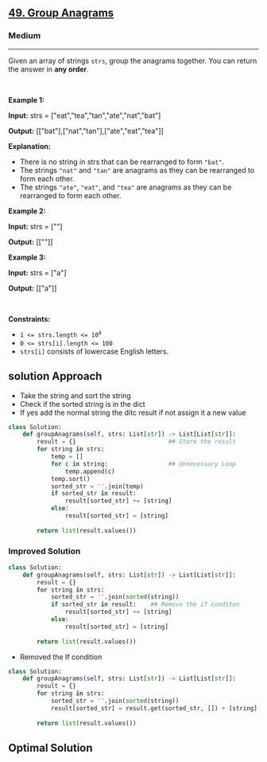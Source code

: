 <h2><a href="https://leetcode.com/problems/group-anagrams">49. Group Anagrams</a></h2><h3>Medium</h3><hr><p>Given an array of strings <code>strs</code>, group the <span data-keyword="anagram">anagrams</span> together. You can return the answer in <strong>any order</strong>.</p>

<p>&nbsp;</p>
<p><strong class="example">Example 1:</strong></p>

<div class="example-block">
<p><strong>Input:</strong> <span class="example-io">strs = [&quot;eat&quot;,&quot;tea&quot;,&quot;tan&quot;,&quot;ate&quot;,&quot;nat&quot;,&quot;bat&quot;]</span></p>

<p><strong>Output:</strong> <span class="example-io">[[&quot;bat&quot;],[&quot;nat&quot;,&quot;tan&quot;],[&quot;ate&quot;,&quot;eat&quot;,&quot;tea&quot;]]</span></p>

<p><strong>Explanation:</strong></p>

<ul>
	<li>There is no string in strs that can be rearranged to form <code>&quot;bat&quot;</code>.</li>
	<li>The strings <code>&quot;nat&quot;</code> and <code>&quot;tan&quot;</code> are anagrams as they can be rearranged to form each other.</li>
	<li>The strings <code>&quot;ate&quot;</code>, <code>&quot;eat&quot;</code>, and <code>&quot;tea&quot;</code> are anagrams as they can be rearranged to form each other.</li>
</ul>
</div>

<p><strong class="example">Example 2:</strong></p>

<div class="example-block">
<p><strong>Input:</strong> <span class="example-io">strs = [&quot;&quot;]</span></p>

<p><strong>Output:</strong> <span class="example-io">[[&quot;&quot;]]</span></p>
</div>

<p><strong class="example">Example 3:</strong></p>

<div class="example-block">
<p><strong>Input:</strong> <span class="example-io">strs = [&quot;a&quot;]</span></p>

<p><strong>Output:</strong> <span class="example-io">[[&quot;a&quot;]]</span></p>
</div>

<p>&nbsp;</p>
<p><strong>Constraints:</strong></p>

<ul>
	<li><code>1 &lt;= strs.length &lt;= 10<sup>4</sup></code></li>
	<li><code>0 &lt;= strs[i].length &lt;= 100</code></li>
	<li><code>strs[i]</code> consists of lowercase English letters.</li>
</ul>

## solution Approach 
* Take the string and sort the string 
* Check if the sorted string is in the dict 
* If yes add the normal string the ditc result if not assign it a new value 
```python
class Solution:
    def groupAnagrams(self, strs: List[str]) -> List[List[str]]:
        result = {}                          ## Store the result 
        for string in strs:
            temp = []  
            for c in string:                 ## Unnecessary Loop 
                temp.append(c)
            temp.sort()
            sorted_str = ''.join(temp)
            if sorted_str in result:
                result[sorted_str] += [string]
            else:
                result[sorted_str] = [string]
                
        return list(result.values())
```

### Improved Solution 
```python
class Solution:
    def groupAnagrams(self, strs: List[str]) -> List[List[str]]:
        result = {}
        for string in strs:
            sorted_str = ''.join(sorted(string))
            if sorted_str in result:    ## Remove the if conditon 
                result[sorted_str] += [string]
            else:
                result[sorted_str] = [string]
                
        return list(result.values())
```
* Removed the If condition 
```python
class Solution:
    def groupAnagrams(self, strs: List[str]) -> List[List[str]]:
        result = {}
        for string in strs:
            sorted_str = ''.join(sorted(string))
            result[sorted_str] = result.get(sorted_str, []) + [string]
                
        return list(result.values())
```

## Optimal Solution 


